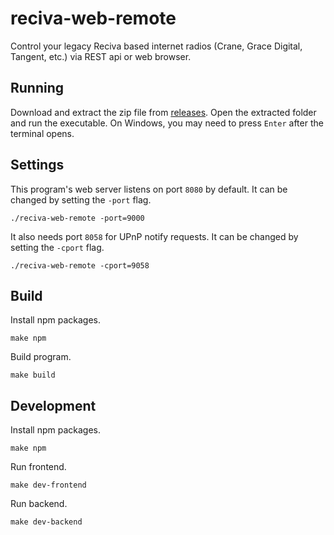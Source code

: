 # reciva-web-remote

Control your legacy Reciva based internet radios (Crane, Grace Digital, Tangent, etc.) via REST api or web browser.

## Running

Download and extract the zip file from [releases](https://github.com/ItsNotGoodName/reciva-web-remote/releases). Open the extracted folder and run the executable. On Windows, you may need to press `Enter` after the terminal opens.

## Settings

This program's web server listens on port `8080` by default. It can be changed by setting the `-port` flag.

```
./reciva-web-remote -port=9000
```

It also needs port `8058` for UPnP notify requests. It can be changed by setting the `-cport` flag.

```
./reciva-web-remote -cport=9058
```

## Build

Install npm packages.

```
make npm
```

Build program.

```
make build
```

## Development

Install npm packages.

```
make npm
```

Run frontend.

```
make dev-frontend
```

Run backend.

```
make dev-backend
```
